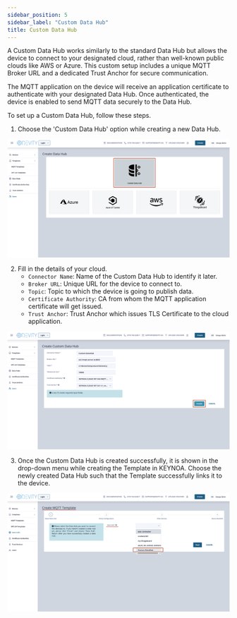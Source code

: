 ```yaml
---
sidebar_position: 5
sidebar_label: "Custom Data Hub"
title: Custom Data Hub
---
```


A Custom Data Hub works similarly to the standard Data Hub but allows the device to connect to your designated cloud, rather than well-known public clouds like AWS or Azure. This custom setup includes a unique MQTT Broker URL and a dedicated Trust Anchor for secure communication.

The MQTT application on the device will receive an application certificate to authenticate with your designated Data Hub. Once authenticated, the device is enabled to send MQTT data securely to the Data Hub.

To set up a Custom Data Hub, follow these steps.

1. Choose the 'Custom Data Hub' option while creating a new Data Hub.

![KEYNOA](/img/KEYNOA/reference-doc/Data-hub/1-Start-CustomeDH-Create.png)

2. Fill in the details of your cloud. 
    - `Connector Name`: Name of the Custom Data Hub to identify it later.
    - `Broker URL`: Unique URL for the device to connect to.
    - `Topic`: Topic to which the device is going to publish data.
    - `Certificate Authority`: CA from whom the MQTT application certificate will get issued.
    - `Trust Anchor`: Trust Anchor which issues TLS Certificate to the cloud application.


![KEYNOA](/img/KEYNOA/reference-doc/Data-hub/2-Fill-Details.png)

3. Once the Custom Data Hub is created successfully, it is shown in the drop-down menu while creating the Template in KEYNOA. Choose the newly created Data Hub such that the Template successfully links it to the device.

![KEYNOA](/img/KEYNOA/reference-doc/Data-hub/3-Listed-in-Template.png)






